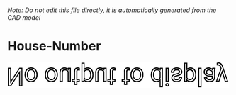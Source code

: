 ###### Note: Do not edit this file directly, it is automatically generated from the CAD model

# House-Number

![](/project.svg)



 

